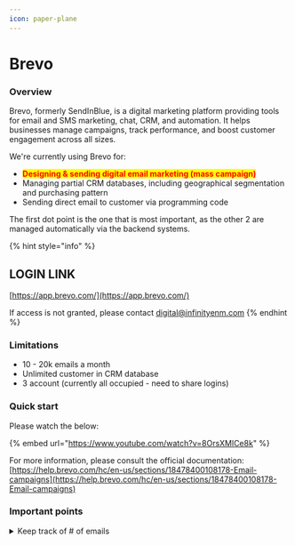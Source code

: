 ```yaml
---
icon: paper-plane
---
```


# Brevo

### Overview

Brevo, formerly SendInBlue, is a digital marketing platform providing tools for email and SMS marketing, chat, CRM, and automation. It helps businesses manage campaigns, track performance, and boost customer engagement across all sizes.

We're currently using Brevo for:

* <mark style="color:red;">**Designing & sending digital email marketing (mass campaign)**</mark>
* Managing partial CRM databases, including geographical segmentation and purchasing pattern
* Sending direct email to customer via programming code

The first dot point is the one that is most important, as the other 2 are managed automatically via the backend systems.

{% hint style="info" %}
## LOGIN LINK

[https://app.brevo.com/](https://app.brevo.com/)

If access is not granted, please contact [digital@infinityenm.com](mailto:digital@infinityenm.com)
{% endhint %}

### Limitations

* 10 - 20k emails a month
* Unlimited customer in CRM database
* 3 account (currently all occupied - need to share logins)

### Quick start

Please watch the below:

{% embed url="https://www.youtube.com/watch?v=8OrsXMlCe8k" %}

For more information, please consult the official documentation: [https://help.brevo.com/hc/en-us/sections/18478400108178-Email-campaigns](https://help.brevo.com/hc/en-us/sections/18478400108178-Email-campaigns)

### Important points

<details>

<summary>Keep track of # of emails</summary>

We only have a limited number of emails per month. With our database size, we easily cross the threshold after 1 single campaign to the whole database, so be smart with the email budget.

![](<../.gitbook/assets/image (1).png>)

</details>





